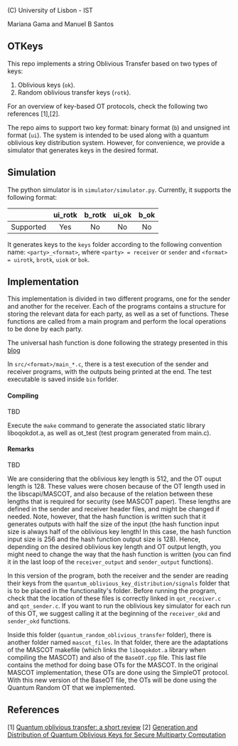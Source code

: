(C) University of Lisbon - IST

Mariana Gama and Manuel B Santos

## OTKeys

This repo implements a string Oblivious Transfer based on two types of keys:

1. Oblivious keys (`ok`).
2. Random oblivious transfer keys (`rotk`).

For an overview of key-based OT protocols, check the following two references [1],[2].

The repo aims to support two key format: binary format (`b`) and unsigned int format (`ui`). The system is intended to be used along with a quantum oblivious key distribution system. However, for convenience, we provide a simulator that generates keys in the desired format.


## Simulation

The python simulator is in `simulator/simulator.py`. Currently, it supports the following format:


|           | ui_rotk | b_rotk | ui_ok | b_ok |
|-----------|:-------:|:------:|:-----:|:----:|
| Supported |   Yes   |   No   |   No  |  No  |

It generates keys to the `keys` folder according to the following convention name: `<party>_<format>`, where `<party> = receiver` or `sender` and `<format> = uirotk`, `brotk`, `uiok` or `bok`.


## Implementation

This implementation is divided in two different programs, one for the sender and another for the receiver.
Each of the programs contains a structure for storing the relevant data for each party, as well as a set of functions.
These functions are called from a main program and perform the local operations to be done by each party. 

The universal hash function is done following the strategy presented in this [blog](https://lemire.me/blog/2018/08/15/fast-strongly-universal-64-bit-hashing-everywhere/)

In `src/<format>/main_*.c`, there is a test execution of the sender and receiver programs, with the outputs being printed at the end. The test executable is saved inside `bin` forlder.




#### Compiling 

TBD

Execute the `make` command to generate the associated static library liboqokdot.a, as well as ot_test (test program generated from main.c).
 



#### Remarks

TBD

We are considering that the oblivious key length is 512, and the OT ouput length is 128.
These values were chosen because of the OT length used in the libscapi/MASCOT, and also because of the relation between these lengths that is required for security (see MASCOT paper).
These lengths are defined in the sender and receiver header files, and might be changed if needed. Note, however, that the hash function is written such that it generates outputs with half the size of the input (the hash function input size is always half of the oblivious key length! In this case, the hash function input size is 256 and the hash function output size is 128). Hence, depending on the desired oblivious key length and OT output length, you might need to change the way that the hash function is written (you can find it in the last loop of the `receiver_output` and `sender_output` functions).

In this version of the program, both the receiver and the sender are reading their keys from the `quantum_oblivious_key_distribution/signals` folder that is to be placed in the functionality's folder.
Before running the program, check that the location of these files is correctly linked in `qot_receiver.c` and `qot_sender.c`.
If you want to run the oblivious key simulator for each run of this OT, we suggest calling it at the beginning of the `receiver_okd` and `sender_okd` functions.

Inside this folder (`quantum_random_oblivious_transfer` folder), there is another folder named `mascot_files`. In that folder, there are the adaptations of the MASCOT makefile (which links the `liboqokdot.a` library when compiling the MASCOT) and also of the `BaseOT.cpp` file. This last file contains the method for doing base OTs for the MASCOT. In the original MASCOT implementation, these OTs are done using the SimpleOT protocol. With this new version of the BaseOT file, the OTs will be done using the Quantum Random OT that we implemented. 


## References

[1] [Quantum oblivious transfer: a short review](https://www.mdpi.com/1099-4300/24/7/945)
[2] [Generation and Distribution of Quantum Oblivious Keys for Secure Multiparty Computation](https://www.mdpi.com/2076-3417/10/12/4080)

